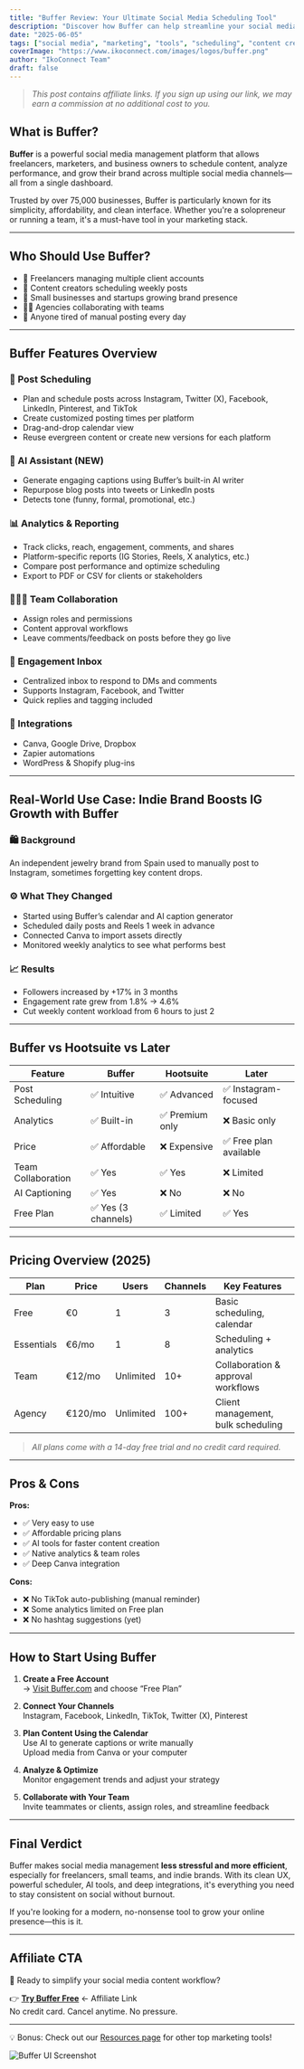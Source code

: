 ```yaml
---
title: "Buffer Review: Your Ultimate Social Media Scheduling Tool"
description: "Discover how Buffer can help streamline your social media marketing with post scheduling, analytics, and team collaboration features."
date: "2025-06-05"
tags: ["social media", "marketing", "tools", "scheduling", "content creation"]
coverImage: "https://www.ikoconnect.com/images/logos/buffer.png"
author: "IkoConnect Team"
draft: false
---
```


> *This post contains affiliate links. If you sign up using our link, we may earn a commission at no additional cost to you.*

## What is Buffer?

**Buffer** is a powerful social media management platform that allows freelancers, marketers, and business owners to schedule content, analyze performance, and grow their brand across multiple social media channels—all from a single dashboard.

Trusted by over 75,000 businesses, Buffer is particularly known for its simplicity, affordability, and clean interface. Whether you're a solopreneur or running a team, it's a must-have tool in your marketing stack.

---

## Who Should Use Buffer?

- 🎯 Freelancers managing multiple client accounts  
- 🧠 Content creators scheduling weekly posts  
- 💼 Small businesses and startups growing brand presence  
- 🧑‍💻 Agencies collaborating with teams  
- 📱 Anyone tired of manual posting every day

---

## Buffer Features Overview

### 📅 Post Scheduling
- Plan and schedule posts across Instagram, Twitter (X), Facebook, LinkedIn, Pinterest, and TikTok  
- Create customized posting times per platform  
- Drag-and-drop calendar view  
- Reuse evergreen content or create new versions for each platform

### 📝 AI Assistant (NEW)
- Generate engaging captions using Buffer’s built-in AI writer  
- Repurpose blog posts into tweets or LinkedIn posts  
- Detects tone (funny, formal, promotional, etc.)

### 📊 Analytics & Reporting
- Track clicks, reach, engagement, comments, and shares  
- Platform-specific reports (IG Stories, Reels, X analytics, etc.)  
- Compare post performance and optimize scheduling  
- Export to PDF or CSV for clients or stakeholders

### 🧑‍🤝‍🧑 Team Collaboration
- Assign roles and permissions  
- Content approval workflows  
- Leave comments/feedback on posts before they go live

### 💬 Engagement Inbox
- Centralized inbox to respond to DMs and comments  
- Supports Instagram, Facebook, and Twitter  
- Quick replies and tagging included

### 🧩 Integrations
- Canva, Google Drive, Dropbox  
- Zapier automations  
- WordPress & Shopify plug-ins

---

## Real-World Use Case: Indie Brand Boosts IG Growth with Buffer

### 🛍️ Background  
An independent jewelry brand from Spain used to manually post to Instagram, sometimes forgetting key content drops.

### ⚙️ What They Changed  
- Started using Buffer’s calendar and AI caption generator  
- Scheduled daily posts and Reels 1 week in advance  
- Connected Canva to import assets directly  
- Monitored weekly analytics to see what performs best

### 📈 Results  
- Followers increased by +17% in 3 months  
- Engagement rate grew from 1.8% → 4.6%  
- Cut weekly content workload from 6 hours to just 2

---

## Buffer vs Hootsuite vs Later

| Feature | Buffer | Hootsuite | Later |
|--------|--------|-----------|-------|
| Post Scheduling | ✅ Intuitive | ✅ Advanced | ✅ Instagram-focused |
| Analytics | ✅ Built-in | ✅ Premium only | ❌ Basic only |
| Price | ✅ Affordable | ❌ Expensive | ✅ Free plan available |
| Team Collaboration | ✅ Yes | ✅ Yes | ❌ Limited |
| AI Captioning | ✅ Yes | ❌ No | ❌ No |
| Free Plan | ✅ Yes (3 channels) | ✅ Limited | ✅ Yes |

---

## Pricing Overview (2025)

| Plan | Price | Users | Channels | Key Features |
|------|-------|--------|----------|--------------|
| Free | €0 | 1 | 3 | Basic scheduling, calendar |
| Essentials | €6/mo | 1 | 8 | Scheduling + analytics |
| Team | €12/mo | Unlimited | 10+ | Collaboration & approval workflows |
| Agency | €120/mo | Unlimited | 100+ | Client management, bulk scheduling |

> *All plans come with a 14-day free trial and no credit card required.*

---

## Pros & Cons

**Pros:**
- ✅ Very easy to use  
- ✅ Affordable pricing plans  
- ✅ AI tools for faster content creation  
- ✅ Native analytics & team roles  
- ✅ Deep Canva integration

**Cons:**
- ❌ No TikTok auto-publishing (manual reminder)  
- ❌ Some analytics limited on Free plan  
- ❌ No hashtag suggestions (yet)

---

## How to Start Using Buffer

1. **Create a Free Account**  
   → [Visit Buffer.com](https://buffer.com/) and choose “Free Plan”

2. **Connect Your Channels**  
   Instagram, Facebook, LinkedIn, TikTok, Twitter (X), Pinterest

3. **Plan Content Using the Calendar**  
   Use AI to generate captions or write manually  
   Upload media from Canva or your computer

4. **Analyze & Optimize**  
   Monitor engagement trends and adjust your strategy

5. **Collaborate with Your Team**  
   Invite teammates or clients, assign roles, and streamline feedback

---

## Final Verdict

Buffer makes social media management **less stressful and more efficient**, especially for freelancers, small teams, and indie brands. With its clean UX, powerful scheduler, AI tools, and deep integrations, it's everything you need to stay consistent on social without burnout.

If you're looking for a modern, no-nonsense tool to grow your online presence—this is it.

---

## Affiliate CTA

📆 Ready to simplify your social media content workflow?

👉 **[Try Buffer Free](https://buffer.com/)** ← Affiliate Link  
No credit card. Cancel anytime. No pressure.

---

💡 Bonus: Check out our [Resources page](/resources) for other top marketing tools!

![Buffer UI Screenshot](https://www.ikoconnect.com/images/blog/buffer-preview.png)
